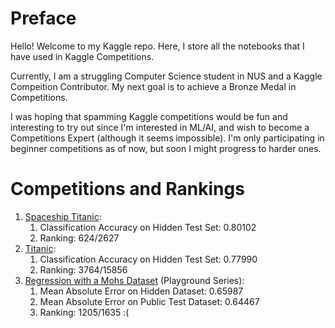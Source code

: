 # Preface
Hello! Welcome to my Kaggle repo. Here, I store all the notebooks that I have used in Kaggle Competitions.

Currently, I am a struggling Computer Science student in NUS and a Kaggle Compeition Contributor. My next goal is to achieve a Bronze Medal in Competitions.

I was hoping that spamming Kaggle competitions would be fun and interesting to try out since I'm interested in ML/AI, and wish to become a Competitions Expert (although it seems impossible). I'm only
participating in beginner competitions as of now, but soon I might progress to harder ones.

# Competitions and Rankings
1. [Spaceship Titanic](https://www.kaggle.com/competitions/spaceship-titanic/overview):
    1. Classification Accuracy on Hidden Test Set: 0.80102
    2. Ranking: 624/2627
2. [Titanic](https://www.kaggle.com/competitions/titanic/overview):
    1. Classification Accuracy on Hidden Test Set: 0.77990
    2. Ranking: 3764/15856
3. [Regression with a Mohs Dataset](https://www.kaggle.com/competitions/playground-series-s3e25/overview) (Playground Series):
    1. Mean Absolute Error on Hidden Dataset: 0.65987
    2. Mean Absolute Error on Public Test Dataset: 0.64467
    3. Ranking: 1205/1635 :(
